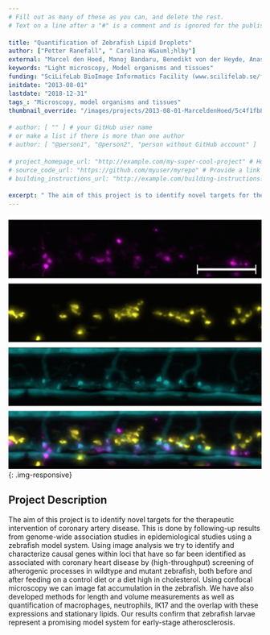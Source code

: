 ```yaml
---
# Fill out as many of these as you can, and delete the rest.
# Text on a line after a "#" is a comment and is ignored for the published page.

title: "Quantification of Zebrafish Lipid Droplets"
author: ["Petter Ranefall", " Carolina W&auml;hlby"]
external: "Marcel den Hoed, Manoj Bandaru, Benedikt von der Heyde, Anastasia Emmanouilidou - Dept. of Medical Sciences and SciLifeLab, UU"
keywords: "Light microscopy, Model organisms and tissues"
funding: "SciLifeLab BioImage Informatics Facility (www.scilifelab.se/facilities/bioimage-informatics)"
initdate: "2013-08-01"
lastdate: "2018-12-31"
tags_: "Microscopy, model organisms and tissues"
thumbnail_override: "/images/projects/2013-08-01-MarceldenHoed/5c4f1fb8c3873.png"

# author: [ "" ] # your GitHub user name
# or make a list if there is more than one author
# author: [ "@person1", "@person2", "person without GitHub account" ]

# project_homepage_url: "http://example.com/my-super-cool-project" # Homepage for this project
# source_code_url: "https://github.com/myuser/myrepo" # Provide a link to your code
# building_instructions_url: "http://example.com/building-instructions.pdf" # how to build the model out of LEGO (*not* how to build the source code)

excerpt: " The aim of this project is to identify novel targets for the therapeutic intervention of coronary  artery disease. This is done by following-up results from genome-wide association studies in epidemi..."
---
```


![Quantification of Zebrafish Lipid Droplets](/images/projects/2013-08-01-MarceldenHoed/5c4f1fb8c3873.png){: .img-responsive}
## Project Description
 The aim of this project is to identify novel targets for the therapeutic intervention of coronary artery disease. This is done by following-up results from genome-wide association studies in epidemiological studies using a zebrafish model system. Using image analysis we try to identify and characterize causal genes within loci that have so far been identified as associated with coronary heart disease by (high-throughput) screening of atherogenic processes in wildtype and mutant zebrafish, both before and after feeding on a control diet or a diet high in cholesterol. Using confocal microscopy we can image fat accumulation in the zebrafish. We have also developed methods for length and volume measurements as well as quantification of macrophages, neutrophils, IK17 and the overlap with these expressions and stationary lipids. Our results confirm that zebrafish larvae represent a promising model system for early-stage atherosclerosis. 
